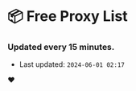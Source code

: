 # :package: Free Proxy List
### Updated every 15 minutes.

- Last updated: `2024-06-01 02:17`

:heart:
